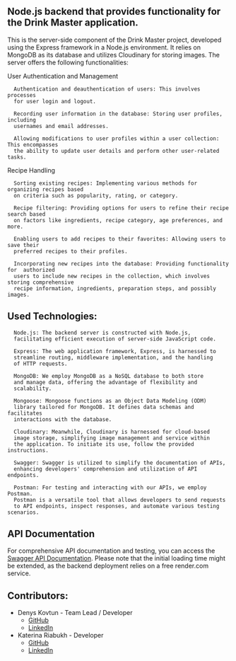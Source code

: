 ## Node.js backend that provides functionality for the Drink Master application.


This is the server-side component of the Drink Master project, developed using the Express framework in a Node.js environment. It relies on MongoDB as its database and utilizes Cloudinary for storing images. The server offers the following functionalities:


User Authentication and Management

      Authentication and deauthentication of users: This involves processes
      for user login and logout.

      Recording user information in the database: Storing user profiles, including
      usernames and email addresses.
      
      Allowing modifications to user profiles within a user collection: This encompasses
      the ability to update user details and perform other user-related tasks.

        
Recipe Handling

      Sorting existing recipes: Implementing various methods for organizing recipes based
      on criteria such as popularity, rating, or category.

      Recipe filtering: Providing options for users to refine their recipe search based 
      on factors like ingredients, recipe category, age preferences, and more.

      Enabling users to add recipes to their favorites: Allowing users to save their
      preferred recipes to their profiles.

      Incorporating new recipes into the database: Providing functionality for  authorized
      users to include new recipes in the collection, which involves storing comprehensive 
      recipe information, ingredients, preparation steps, and possibly images.


## Used Technologies:

      Node.js: The backend server is constructed with Node.js,
      facilitating efficient execution of server-side JavaScript code.

      Express: The web application framework, Express, is harnessed to
      streamline routing, middleware implementation, and the handling 
      of HTTP requests.

      MongoDB: We employ MongoDB as a NoSQL database to both store
      and manage data, offering the advantage of flexibility and
      scalability.

      Mongoose: Mongoose functions as an Object Data Modeling (ODM)
      library tailored for MongoDB. It defines data schemas and facilitates
      interactions with the database.

      Cloudinary: Meanwhile, Cloudinary is harnessed for cloud-based 
      image storage, simplifying image management and service within
      the application. To initiate its use, follow the provided instructions.

      Swagger: Swagger is utilized to simplify the documentation of APIs,
      enhancing developers' comprehension and utilization of API endpoints.

      Postman: For testing and interacting with our APIs, we employ Postman.
      Postman is a versatile tool that allows developers to send requests
      to API endpoints, inspect responses, and automate various testing scenarios.


## API Documentation

For comprehensive API documentation and testing, you can access the [Swagger API Documentation](https://drink-master-app.onrender.com/api-docs/). Please note that the initial loading time might be extended, as the backend deployment relies on a free render.com service.


## Contributors:

- Denys Kovtun - Team Lead / Developer
  - [GitHub](https://github.com/Soundlover1984)
  - [LinkedIn](https://www.linkedin.com/in/denys-kovtun/)
- Katerina Riabukh - Developer
  - [GitHub](https://github.com/Katerina-Riabukh)
  - [LinkedIn](https://www.linkedin.com/in/katerinariabukh/)
